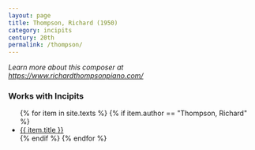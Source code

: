 ```yaml
---
layout: page
title: Thompson, Richard (1950)
category: incipits
century: 20th
permalink: /thompson/
---
```


*Learn more about this composer at <a href="https://www.richardthompsonpiano.com/" target="_blank">https://www.richardthompsonpiano.com/</a>*
<br/>


### Works with Incipits
<ul class="texts">
    {% for item in site.texts %}
      {% if item.author == "Thompson, Richard" %}
          <li class="text-title">
          <a href="{{ site.baseurl }}{{ item.url }}">
        {{ item.title }}
              </a>
    </li>
      {% endif %}
    {% endfor %}
</ul>
